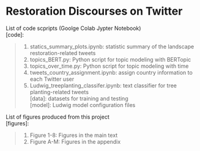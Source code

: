 # Restoration Discourses on Twitter
List of code scpripts (Goolge Colab Jypter Notebook)\
[code]:
> 1. statics_summary_plots.ipynb: statistic summary of the landscape restoration-related tweets
> 2. topics_BERT.py: Python script for topic modeling with BERTopic
> 3. topics_over_time.py: Python script for topic modeling with time
> 4. tweets_country_assignment.ipynb: assign country information to each Twitter user
> 5. [tree_planting_classifier]:\
    Ludwig_treeplanting_classifer.ipynb: text classifier for tree planting-related tweets\
    [data]: datasets for training and testing\
    [model]: Ludwig model configuration files

List of figures produced from this project\
[figures]:
> 1. Figure 1-8: Figures in the main text 
> 2. Figure A-M: Figures in the appendix

